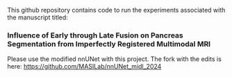 This github repository contains code to run the experiments associated with the manuscript titled:
### Influence of Early through Late Fusion on Pancreas Segmentation from Imperfectly Registered Multimodal MRI

Please use the modified nnUNet with this project.
The fork with the edits is here: 
https://github.com/MASILab/nnUNet_midl_2024


